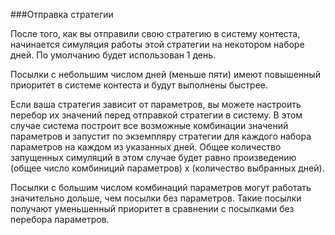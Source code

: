 ###Отправка стратегии

После того, как вы отправили свою стратегию в систему контеста, начинается симуляция работы этой стратегии на некотором наборе дней. По умолчанию будет использован 1 день.

Посылки с небольшим числом дней (меньше пяти) имеют повышенный приоритет в системе контеста и будут выполнены быстрее.

Если ваша стратегия зависит от параметров, вы можете настроить перебор их значений перед отправкой стратегии в систему.  В этом случае система построит все возможные комбинации значений параметров и запустит по экземпляру стратегии для каждого набора параметров на каждом из указанных дней. Общее количество запущенных симуляций в этом случае будет равно произведению (общее число комбиниций параметров) x (количество выбранных дней).

Посылки с большим числом комбинаций параметров могут работать значительно дольше, чем посылки без параметров. Такие посылки получают уменьшенный приоритет в сравнении с посылками без перебора параметров.
